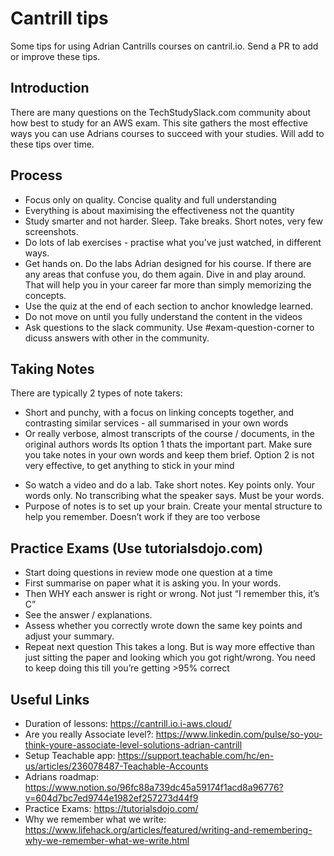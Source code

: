 # Cantrill tips
Some tips for using Adrian Cantrills courses on cantril.io. Send a PR to add or improve these tips.

## Introduction
There are many questions on the TechStudySlack.com community about how best to study for an AWS exam. This site gathers the most effective ways you can use Adrians courses to succeed with your studies. Will add to these tips over time. 

## Process
* Focus only on quality. Concise quality and full understanding
* Everything is about maximising the effectiveness not the quantity
* Study smarter and not harder. Sleep. Take breaks. Short notes, very few screenshots.
* Do lots of lab exercises - practise what you’ve just watched, in different ways.
* Get hands on. Do the labs Adrian designed for his course. If there are any areas that confuse you, do them again. Dive in and play around. That will help you in your career far more than simply memorizing the concepts.
* Use the quiz at the end of each section to anchor knowledge learned.
* Do not move on until you fully understand the content in the videos
* Ask questions to the slack community. Use #exam-question-corner to dicuss answers with other in the community. 

## Taking Notes
There are typically 2 types of note takers:
- Short and punchy, with a focus on linking concepts together, and contrasting similar services - all summarised in your own words
- Or really verbose, almost transcripts of the course / documents, in the original authors words
Its option 1 thats the important part. Make sure you take notes in your own words and keep them brief. Option 2 is not very effective, to get anything to stick in your mind
* So watch a video and do a lab. Take short notes. Key points only. Your words only. No transcribing what the speaker says. Must be your words.
* Purpose of notes is to set up your brain. Create your mental structure to help you remember. Doesn’t work if they are too verbose

## Practice Exams (Use tutorialsdojo.com)
* Start doing questions in review mode one question at a time
* First summarise on paper what it is asking you. In your words. 
* Then WHY each answer is right or wrong. Not just “I remember this, it’s C”
* See the answer / explanations. 
* Assess whether you correctly wrote down the same key points and adjust your summary.
* Repeat next question
This takes a long. But is way more effective than just sitting the paper and looking which you got right/wrong.
You need to keep doing this till you’re getting >95% correct

## Useful Links
* Duration of lessons: https://cantrill.io.i-aws.cloud/
* Are you really Associate level?: https://www.linkedin.com/pulse/so-you-think-youre-associate-level-solutions-adrian-cantrill 
* Setup Teachable app: https://support.teachable.com/hc/en-us/articles/236078487-Teachable-Accounts
* Adrians roadmap: https://www.notion.so/96fc88a739dc45a59174f1acd8a96776?v=604d7bc7ed9744e1982ef257273d44f9 
* Practice Exams: https://tutorialsdojo.com/
* Why we remember what we write: https://www.lifehack.org/articles/featured/writing-and-remembering-why-we-remember-what-we-write.html

